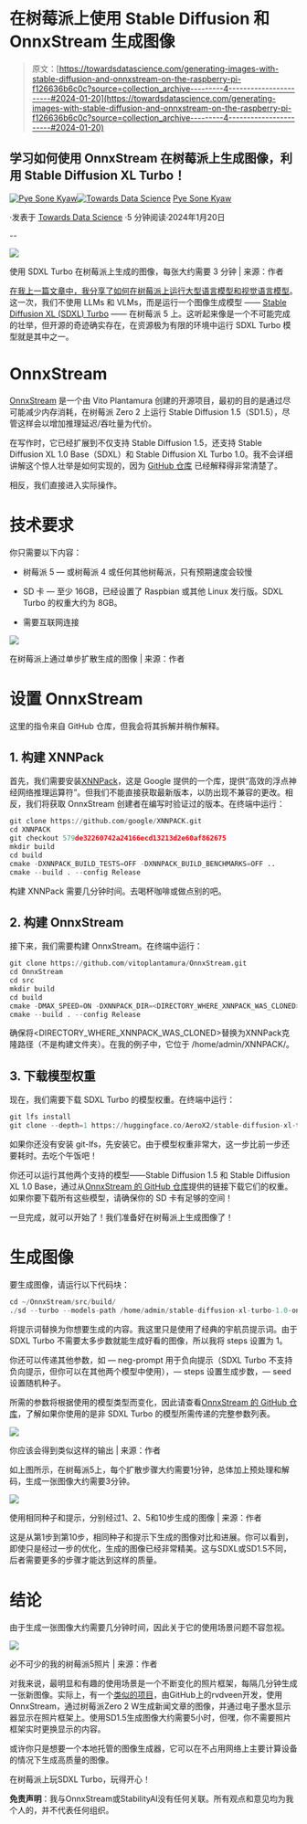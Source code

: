 # 在树莓派上使用 Stable Diffusion 和 OnnxStream 生成图像

> 原文：[https://towardsdatascience.com/generating-images-with-stable-diffusion-and-onnxstream-on-the-raspberry-pi-f126636b6c0c?source=collection_archive---------4-----------------------#2024-01-20](https://towardsdatascience.com/generating-images-with-stable-diffusion-and-onnxstream-on-the-raspberry-pi-f126636b6c0c?source=collection_archive---------4-----------------------#2024-01-20)

## **学习如何使用 OnnxStream 在树莓派上生成图像，利用 Stable Diffusion XL Turbo！**

[](https://medium.com/@pyesonekyaw?source=post_page---byline--f126636b6c0c--------------------------------)[![Pye Sone Kyaw](../Images/907574a7d2de57a4cc0ce36d73234a7a.png)](https://medium.com/@pyesonekyaw?source=post_page---byline--f126636b6c0c--------------------------------)[](https://towardsdatascience.com/?source=post_page---byline--f126636b6c0c--------------------------------)[![Towards Data Science](../Images/a6ff2676ffcc0c7aad8aaf1d79379785.png)](https://towardsdatascience.com/?source=post_page---byline--f126636b6c0c--------------------------------) [Pye Sone Kyaw](https://medium.com/@pyesonekyaw?source=post_page---byline--f126636b6c0c--------------------------------)

·发表于 [Towards Data Science](https://towardsdatascience.com/?source=post_page---byline--f126636b6c0c--------------------------------) ·5 分钟阅读·2024年1月20日

--

![](../Images/9dea536f7bcfc9ad472de762c24c95ad.png)

使用 SDXL Turbo 在树莓派上生成的图像，每张大约需要 3 分钟 | 来源：作者

[在我上一篇文章中，我分享了如何在树莓派上运行大型语言模型和视觉语言模型](/running-local-llms-and-vlms-on-the-raspberry-pi-57bd0059c41a)。这一次，我们不使用 LLMs 和 VLMs，而是运行一个图像生成模型 —— [Stable Diffusion XL (SDXL) Turbo](https://stability.ai/news/stability-ai-sdxl-turbo) —— 在树莓派 5 上。这听起来像是一个不可能完成的壮举，但开源的奇迹确实存在，在资源极为有限的环境中运行 SDXL Turbo 模型就是其中之一。

# **OnnxStream**

[OnnxStream](https://github.com/vitoplantamura/OnnxStream#stable-diffusion-xl-10-base) 是一个由 Vito Plantamura 创建的开源项目，最初的目的是通过尽可能减少内存消耗，在树莓派 Zero 2 上运行 Stable Diffusion 1.5（SD1.5），尽管这样会以增加推理延迟/吞吐量为代价。

在写作时，它已经扩展到不仅支持 Stable Diffusion 1.5，还支持 Stable Diffusion XL 1.0 Base（SDXL）和 Stable Diffusion XL Turbo 1.0。我不会详细讲解这个惊人壮举是如何实现的，因为 [GitHub 仓库](https://github.com/vitoplantamura/OnnxStream) 已经解释得非常清楚了。

相反，我们直接进入实际操作。

# **技术要求**

你只需要以下内容：

+   树莓派 5 — 或树莓派 4 或任何其他树莓派，只有预期速度会较慢

+   SD 卡 — 至少 16GB，已经设置了 Raspbian 或其他 Linux 发行版。SDXL Turbo 的权重大约为 8GB。

+   需要互联网连接

![](../Images/e96b30f0366c093aa74449de91faba28.png)

在树莓派上通过单步扩散生成的图像 | 来源：作者

# **设置 OnnxStream**

这里的指令来自 GitHub 仓库，但我会将其拆解并稍作解释。

## **1\. 构建 XNNPack**

首先，我们需要安装[XNNPack](https://github.com/google/XNNPACK)，这是 Google 提供的一个库，提供“高效的浮点神经网络推理运算符”。但我们不能直接获取最新版本，以防出现不兼容的更改。相反，我们将获取 OnnxStream 创建者在编写时验证过的版本。在终端中运行：

```py
git clone https://github.com/google/XNNPACK.git
cd XNNPACK
git checkout 579de32260742a24166ecd13213d2e60af862675
mkdir build
cd build
cmake -DXNNPACK_BUILD_TESTS=OFF -DXNNPACK_BUILD_BENCHMARKS=OFF ..
cmake --build . --config Release
```

构建 XNNPack 需要几分钟时间。去喝杯咖啡或做点别的吧。

## **2\. 构建 OnnxStream**

接下来，我们需要构建 OnnxStream。在终端中运行：

```py
git clone https://github.com/vitoplantamura/OnnxStream.git
cd OnnxStream
cd src
mkdir build
cd build
cmake -DMAX_SPEED=ON -DXNNPACK_DIR=<DIRECTORY_WHERE_XNNPACK_WAS_CLONED> ..
cmake --build . --config Release
```

确保将<DIRECTORY_WHERE_XNNPACK_WAS_CLONED>替换为XNNPack克隆路径（不是构建文件夹）。在我的例子中，它位于 /home/admin/XNNPACK/。

## **3\. 下载模型权重**

现在，我们需要下载 SDXL Turbo 的模型权重。在终端中运行：

```py
git lfs install
git clone --depth=1 https://huggingface.co/AeroX2/stable-diffusion-xl-turbo-1.0-onnxstream
```

如果你还没有安装 git-lfs，先安装它。由于模型权重非常大，这一步比前一步还要耗时。去吃个午饭吧！

你还可以运行其他两个支持的模型——Stable Diffusion 1.5 和 Stable Diffusion XL 1.0 Base，通过从[OnnxStream 的 GitHub 仓库](https://github.com/vitoplantamura/OnnxStream#how-to-build-the-stable-diffusion-example-on-linuxmacwindowstermux)提供的链接下载它们的权重。如果你要下载所有这些模型，请确保你的 SD 卡有足够的空间！

一旦完成，就可以开始了！我们准备好在树莓派上生成图像了！

# **生成图像**

要生成图像，请运行以下代码块：

```py
cd ~/OnnxStream/src/build/
./sd --turbo --models-path /home/admin/stable-diffusion-xl-turbo-1.0-onnxstream --prompt "An astronaut riding a horse on Mars" --steps 1 --output astronaut.png
```

将提示词替换为你想要生成的内容。我这里只是使用了经典的宇航员提示词。由于 SDXL Turbo 不需要太多步数就能生成好看的图像，所以我将 steps 设置为 1。

你还可以传递其他参数，如 — neg-prompt 用于负向提示（SDXL Turbo 不支持负向提示，但你可以在其他两个模型中使用），— steps 设置生成步数，— seed 设置随机种子。

所需的参数将根据使用的模型类型而变化，因此请查看[OnnxStream 的 GitHub 仓库](https://github.com/vitoplantamura/OnnxStream#how-to-build-the-stable-diffusion-example-on-linuxmacwindowstermux)，了解如果你使用的是非 SDXL Turbo 的模型所需传递的完整参数列表。

![](../Images/c6bae00f3eaaaede4564ee9063047aad.png)

你应该会得到类似这样的输出 | 来源：作者

如上图所示，在树莓派5上，每个扩散步骤大约需要1分钟，总体加上预处理和解码，生成一张图像大约需要3分钟。

![](../Images/a016aa96a094a749b8c3aac1a8ac117d.png)

使用相同种子和提示，分别经过1、2、5和10步生成的图像 | 来源：作者

这是从第1步到第10步，相同种子和提示下生成的图像对比和进展。你可以看到，即使只是经过一步的优化，生成的图像已经非常精美。这与SDXL或SD1.5不同，后者需要更多的步骤才能达到这样的质量。

# **结论**

由于生成一张图像大约需要几分钟时间，因此关于它的使用场景问题不容忽视。

![](../Images/b138fcad68e649f781cde62d61d153ab.png)

必不可少的我的树莓派5照片 | 来源：作者

对我来说，最明显和有趣的使用场景是一个不断变化的照片框架，每隔几分钟生成一张新图像。实际上，有一个[类似的项目](https://github.com/rvdveen/epaper-slow-generative-art)，由GitHub上的rvdveen开发，使用OnnxStream，通过树莓派Zero 2 W生成新闻文章的图像，并通过电子墨水显示器显示在照片框架上。使用SD1.5生成图像大约需要5小时，但嘿，你不需要照片框架实时更换显示的内容。

或许你只是想要一个本地托管的图像生成器，它可以在不占用网络上主要计算设备的情况下生成高质量的图像。

在树莓派上玩SDXL Turbo，玩得开心！

**免责声明**：我与OnnxStream或StabilityAI没有任何关联。所有观点和意见均为我个人的，并不代表任何组织。
